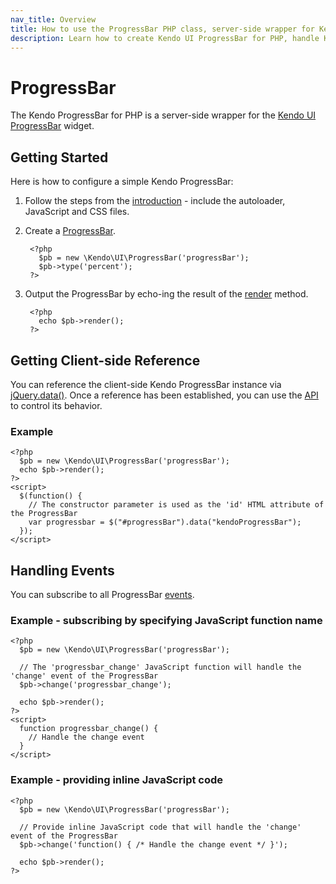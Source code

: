 ```yaml
---
nav_title: Overview
title: How to use the ProgressBar PHP class, server-side wrapper for Kendo UI ProgressBar widget
description: Learn how to create Kendo UI ProgressBar for PHP, handle Kendo UI ProgressBar Events, access an existing ProgressBar.
---
```


# ProgressBar

The Kendo ProgressBar for PHP is a server-side wrapper for the [Kendo UI ProgressBar](/api/web/progressbar) widget.

## Getting Started

Here is how to configure a simple Kendo ProgressBar:

1. Follow the steps from the [introduction](/getting-started/using-kendo-with/php/introduction) - include the autoloader, JavaScript and CSS files.
2. Create a [ProgressBar](/api/wrappers/php/Kendo/UI/ProgressBar).

		<?php
		  $pb = new \Kendo\UI\ProgressBar('progressBar');
		  $pb->type('percent');
		?>

3. Output the ProgressBar by echo-ing the result of the [render](/api/wrappers/php/Kendo/UI/Widget#render) method.

		<?php
          echo $pb->render();
        ?>

## Getting Client-side Reference

You can reference the client-side Kendo ProgressBar instance via [jQuery.data()](http://api.jquery.com/jQuery.data/).
Once a reference has been established, you can use the [API](/api/web/progressbar#methods) to control its behavior.

### Example

	<?php
      $pb = new \Kendo\UI\ProgressBar('progressBar');
      echo $pb->render();
    ?>
    <script>
      $(function() {
        // The constructor parameter is used as the 'id' HTML attribute of the ProgressBar
        var progressbar = $("#progressBar").data("kendoProgressBar");
      });
    </script>

## Handling Events

You can subscribe to all ProgressBar [events](/api/web/progressbar#events).

### Example - subscribing by specifying JavaScript function name

	<?php
      $pb = new \Kendo\UI\ProgressBar('progressBar');

      // The 'progressbar_change' JavaScript function will handle the 'change' event of the ProgressBar
      $pb->change('progressbar_change');

      echo $pb->render();
    ?>
    <script>
      function progressbar_change() {
        // Handle the change event
      }
    </script>

### Example - providing inline JavaScript code

	<?php
      $pb = new \Kendo\UI\ProgressBar('progressBar');

      // Provide inline JavaScript code that will handle the 'change' event of the ProgressBar
      $pb->change('function() { /* Handle the change event */ }');

      echo $pb->render();
    ?>
